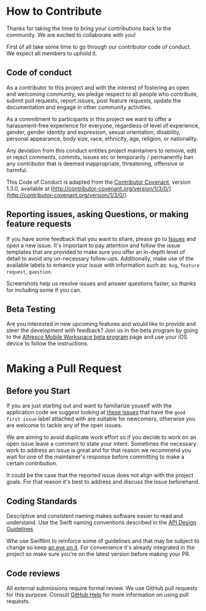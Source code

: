 # How to Contribute

Thanks for taking the time to bring your contributions back to the community. We are excited to collaborate with you! 

First of all take some time to go through our contributor code of conduct. We expect all members to uphold it.

## Code of conduct

As a contributor to this project and with the interest of fostering an open and welcoming community, we pledge respect to all people who contribute, submit pull requests, report issues, post feature requests, update the documentation and engage in other community activities.

As a commitment to participants in this project we want to offer a harassment-free experience for everyone, regardless of level of experience, gender, gender identity and expression, sexual orientation, disability, personal appearance, body size, race, ethnicity, age, religion, or nationality.

Any deviation from this conduct entitles project maintainers to remove, edit or reject comments, commits, issues etc or temporarily / permanently ban any contributor that is deemed inappropriate, threatening, offensive or harmful.

This Code of Conduct is adapted from the [Contributor Covenant](http://contributor-covenant.org/), version 1.3.0, available at [http://contributor-covenant.org/version/1/3/0/](http://contributor-covenant.org/version/1/3/0/)

## Reporting issues, asking Questions, or making feature requests

If you have some feedback that you want to share, please go to [Issues](https://github.com/Alfresco/content-app-ios/issues) and open a new issue. It's important to pay attention and follow the issue templates that are provided to make sure you offer an in-depth level of detail to avoid any un-necessary follow-ups.
Additionally, make use of the available labels to enhance your issue with information such as: `bug`, `feature request`, `question`. 

Screenshots help us resolve issues and answer questions faster, so thanks for including some if you can.

## Beta Testing

Are you interested in new upcoming features and would like to provide and steer the development with feedback? Join us in the beta program by going to the [Alfresco Mobile Workspace beta program](https://testflight.apple.com/join/5Hz2IgRJ) page and use your iOS device to follow the instructions.

# Making a Pull Request

## Before you Start

If you are just starting out and want to familiarize youself with the application code we suggest looking at [these issues](https://github.com/Alfresco/content-app-ios/labels/good%20first%20issue) that have the `good first issue` label attached with are suitable for newcomers, otherwise you are welcome to tackle any of the open issues.

We are aiming to avoid duplicate work effort so if you decide to work on an open issue leave a comment to state your intent. Sometimes the necessary work to address an issue is great and for that reason we recommend you wait for one of the maintainer's response before committing to make a certain contribution. 

It could be the case that the reported issue does not align with the project goals.
For that reason it's best to address and discuss the issue beforehand.

## Coding Standards

Descriptive and consistent naming makes software easier to read and understand. Use the Swift naming conventions described in the [API Design Guidelines](https://swift.org/documentation/api-design-guidelines/)

Whe use Swiftlint to reinforce some of guidelines and that may be subject to change so keep [an eye on it](https://github.com/Alfresco/content-app-ios/master/.swiftlint.yml). For convenience it's already integrated in the project so make sure you're on the latest version before making your PR.

## Code reviews

All external submissions require formal review. We use GitHub pull requests for this purpose. Consult  [GitHub Help](https://help.github.com/articles/about-pull-requests/)  for more information on using pull requests.